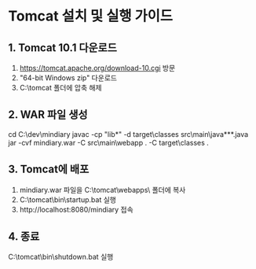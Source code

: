 # Tomcat 설치 및 실행 가이드

## 1. Tomcat 10.1 다운로드
1. https://tomcat.apache.org/download-10.cgi 방문
2. "64-bit Windows zip" 다운로드
3. C:\tomcat 폴더에 압축 해제

## 2. WAR 파일 생성
cd C:\dev\mindiary
javac -cp "lib\*" -d target\classes src\main\java\**\*.java
jar -cvf mindiary.war -C src\main\webapp . -C target\classes .

## 3. Tomcat에 배포
1. mindiary.war 파일을 C:\tomcat\webapps\ 폴더에 복사
2. C:\tomcat\bin\startup.bat 실행
3. http://localhost:8080/mindiary 접속

## 4. 종료
C:\tomcat\bin\shutdown.bat 실행
